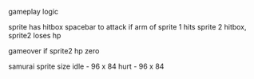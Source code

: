 gameplay logic 

sprite has hitbox 
spacebar to attack 
if arm of sprite 1 hits sprite 2 hitbox, sprite2 loses hp

gameover if sprite2 hp zero 


samurai sprite size 
idle - 96 x 84 
hurt - 96 x 84 
